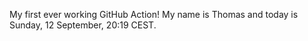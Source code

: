 My first ever working GitHub Action!
My name is Thomas and today is Sunday, 12 September, 20:19 CEST. 
